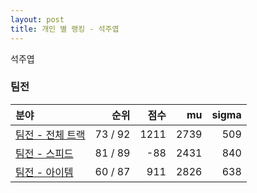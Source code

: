 ```yaml
---
layout: post
title: 개인 별 랭킹 - 석주엽
---
```


석주엽


### 팀전

| 분야 | 순위 | 점수 | mu | sigma |
|:---|---:|---:|---:|---:|
| [팀전 - 전체 트랙](../team-full) | 73 / 92 | 1211 | 2739 | 509 |
| [팀전 - 스피드](../team-speed) | 81 / 89 | -88 | 2431 | 840 |
| [팀전 - 아이템](../team-item) | 60 / 87 | 911 | 2826 | 638 |
